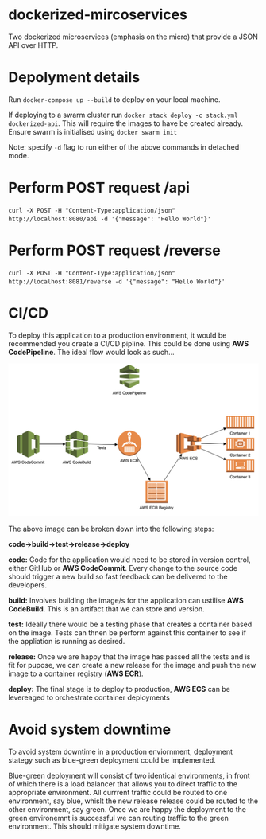 # dockerized-mircoservices
Two dockerized microservices (emphasis on the micro) that provide a JSON API over HTTP.

# Depolyment details
Run `docker-compose up --build` to deploy on your local machine. 

If deploying to a swarm cluster run `docker stack deploy -c stack.yml dockerized-api`.
This will require the images to have be created already. 
Ensure swarm is initialised using `docker swarm init`

Note: specify `-d` flag to run either of the above commands in detached mode.

# Perform POST request /api
`curl -X POST -H "Content-Type:application/json" http://localhost:8080/api -d '{"message": "Hello World"}'`

# Perform POST request /reverse
`curl -X POST -H "Content-Type:application/json" http://localhost:8081/reverse -d '{"message": "Hello World"}'`

# CI/CD
To deploy this application to a production environment, it would be recommended you create a CI/CD pipline. This could be done using **AWS CodePipeline**. The ideal flow would look as such...

![aws-pipeline-for-dockerized-microservices](https://github.com/robertpountney92/dockerized-mircoservices/blob/master/aws-pipline-for-dockerized-microservices.png)

The above image can be broken down into the following steps:

**code->build->test->release->deploy**

**code:** Code for the application would need to be stored in version control, either GitHub or **AWS CodeCommit**. Every change to the source code should trigger a new build so fast feedback can be delivered to the developers.

**build:** Involves building the image/s for the application can ustilise **AWS CodeBuild**. This is an artifact that we can store and version.

**test:** Ideally there would be a testing phase that creates a container based on the image. Tests can thnen be perform against this container to see if the appliation is running as desired.

**release:** Once we are happy that the image has passed all the tests and is fit for pupose, we can create a new release for the image and push the new image to a container registry (**AWS ECR**).

**deploy:** The final stage is to deploy to production, **AWS ECS** can be levereaged to orchestrate container deployments

# Avoid system downtime
To avoid system downtime in a production enviornment, deployment stategy such as blue-green deployment could be implemented. 

Blue-green deployment will consist of two identical environments, in front of which there is a load balancer that allows you to direct traffic to the appropriate environment. All currrent traffic could be routed to one environment, say blue, whislt the new release release could be routed to the other environment, say green. Once we are happy the deployment to the green environemnt is successful we can routing traffic to the green environment. This should mitigate system downtime.
